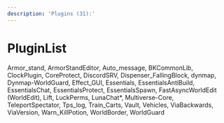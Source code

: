 ```yaml
---
description: 'Plugins (31):'
---
```


# PluginList

Armor\_stand, ArmorStandEditor, Auto\_message, BKCommonLib, ClockPlugin, CoreProtect, DiscordSRV, Dispenser\_FallingBlock, dynmap, Dynmap-WorldGuard, Effect\_GUI, Essentials, EssentialsAntiBuild, EssentialsChat, EssentialsProtect, EssentialsSpawn, FastAsyncWorldEdit (WorldEdit), Lift, LuckPerms, LunaChat\*, Multiverse-Core, TeleportSpectator, Tps\_log, Train\_Carts, Vault, Vehicles, ViaBackwards, ViaVersion, Warn\_KillPotion, WorldBorder, WorldGuard
